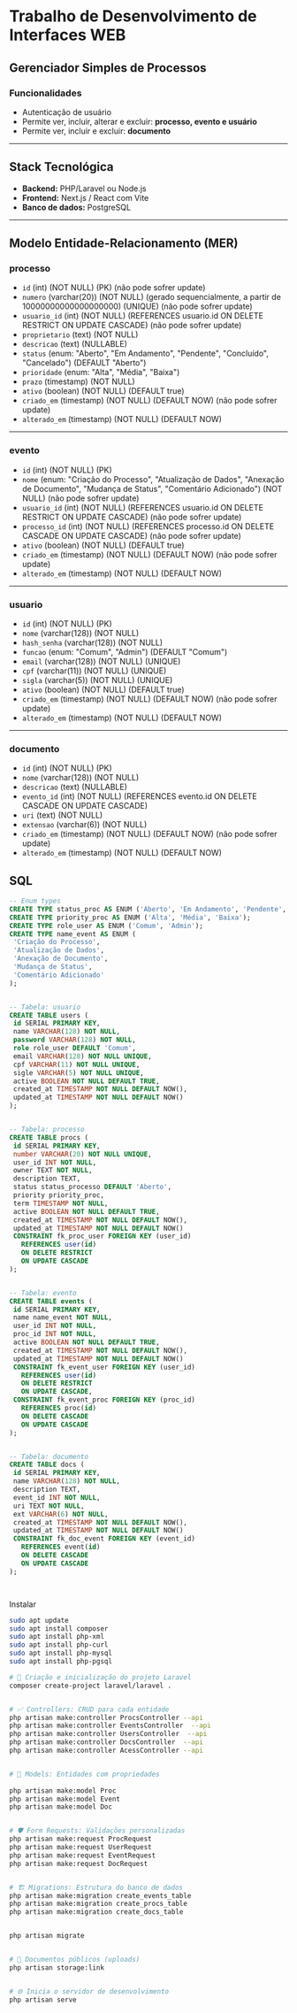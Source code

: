 # Trabalho de Desenvolvimento de Interfaces WEB


## Gerenciador Simples de Processos


### Funcionalidades
- Autenticação de usuário
- Permite ver, incluir, alterar e excluir: **processo, evento e usuário**
- Permite ver, incluir e excluir: **documento**


---


## Stack Tecnológica


- **Backend:** PHP/Laravel ou Node.js
- **Frontend:** Next.js / React com Vite
- **Banco de dados:** PostgreSQL


---


## Modelo Entidade-Relacionamento (MER)


### processo
- `id` (int) (NOT NULL) (PK) (não pode sofrer update)
- `numero` (varchar(20)) (NOT NULL) (gerado sequencialmente, a partir de 10000000000000000000) (UNIQUE) (não pode sofrer update)
- `usuario_id` (int) (NOT NULL) (REFERENCES usuario.id ON DELETE RESTRICT ON UPDATE CASCADE) (não pode sofrer update)
- `proprietario` (text) (NOT NULL)
- `descricao` (text) (NULLABLE)
- `status` (enum: "Aberto", "Em Andamento", "Pendente", "Concluído", "Cancelado") (DEFAULT "Aberto")
- `prioridade` (enum: "Alta", "Média", "Baixa")
- `prazo` (timestamp) (NOT NULL)
- `ativo` (boolean) (NOT NULL) (DEFAULT true)
- `criado_em` (timestamp) (NOT NULL) (DEFAULT NOW) (não pode sofrer update)
- `alterado_em` (timestamp) (NOT NULL) (DEFAULT NOW)


---


### evento
- `id` (int) (NOT NULL) (PK)
- `nome` (enum: "Criação do Processo", "Atualização de Dados", "Anexação de Documento", "Mudança de Status", "Comentário Adicionado") (NOT NULL) (não pode sofrer update)
- `usuario_id` (int) (NOT NULL) (REFERENCES usuario.id ON DELETE RESTRICT ON UPDATE CASCADE) (não pode sofrer update)
- `processo_id` (int) (NOT NULL) (REFERENCES processo.id ON DELETE CASCADE ON UPDATE CASCADE) (não pode sofrer update)
- `ativo` (boolean) (NOT NULL) (DEFAULT true)
- `criado_em` (timestamp) (NOT NULL) (DEFAULT NOW) (não pode sofrer update)
- `alterado_em` (timestamp) (NOT NULL) (DEFAULT NOW)


---


### usuario
- `id` (int) (NOT NULL) (PK)
- `nome` (varchar(128)) (NOT NULL)
- `hash_senha` (varchar(128)) (NOT NULL)
- `funcao` (enum: "Comum", "Admin") (DEFAULT "Comum")
- `email` (varchar(128)) (NOT NULL) (UNIQUE)
- `cpf` (varchar(11)) (NOT NULL) (UNIQUE)
- `sigla` (varchar(5)) (NOT NULL) (UNIQUE)
- `ativo` (boolean) (NOT NULL) (DEFAULT true)
- `criado_em` (timestamp) (NOT NULL) (DEFAULT NOW) (não pode sofrer update)
- `alterado_em` (timestamp) (NOT NULL) (DEFAULT NOW)


---


### documento
- `id` (int) (NOT NULL) (PK)
- `nome` (varchar(128)) (NOT NULL)
- `descricao` (text) (NULLABLE)
- `evento_id` (int) (NOT NULL) (REFERENCES evento.id ON DELETE CASCADE ON UPDATE CASCADE)
- `uri` (text) (NOT NULL)
- `extensao` (varchar(6)) (NOT NULL)
- `criado_em` (timestamp) (NOT NULL) (DEFAULT NOW) (não pode sofrer update)
- `alterado_em` (timestamp) (NOT NULL) (DEFAULT NOW)


## SQL


```sql
-- Enum types
CREATE TYPE status_proc AS ENUM ('Aberto', 'Em Andamento', 'Pendente', 'Concluído', 'Cancelado');
CREATE TYPE priority_proc AS ENUM ('Alta', 'Média', 'Baixa');
CREATE TYPE role_user AS ENUM ('Comum', 'Admin');
CREATE TYPE name_event AS ENUM (
 'Criação do Processo',
 'Atualização de Dados',
 'Anexação de Documento',
 'Mudança de Status',
 'Comentário Adicionado'
);


-- Tabela: usuario
CREATE TABLE users (
 id SERIAL PRIMARY KEY,
 name VARCHAR(128) NOT NULL,
 password VARCHAR(128) NOT NULL,
 role role_user DEFAULT 'Comum',
 email VARCHAR(128) NOT NULL UNIQUE,
 cpf VARCHAR(11) NOT NULL UNIQUE,
 sigle VARCHAR(5) NOT NULL UNIQUE,
 active BOOLEAN NOT NULL DEFAULT TRUE,
 created_at TIMESTAMP NOT NULL DEFAULT NOW(),
 updated_at TIMESTAMP NOT NULL DEFAULT NOW()
);


-- Tabela: processo
CREATE TABLE procs (
 id SERIAL PRIMARY KEY,
 number VARCHAR(20) NOT NULL UNIQUE,
 user_id INT NOT NULL,
 owner TEXT NOT NULL,
 description TEXT,
 status status_processo DEFAULT 'Aberto',
 priority priority_proc,
 term TIMESTAMP NOT NULL,
 active BOOLEAN NOT NULL DEFAULT TRUE,
 created_at TIMESTAMP NOT NULL DEFAULT NOW(),
 updated_at TIMESTAMP NOT NULL DEFAULT NOW()
 CONSTRAINT fk_proc_user FOREIGN KEY (user_id)
   REFERENCES user(id)
   ON DELETE RESTRICT
   ON UPDATE CASCADE
);


-- Tabela: evento
CREATE TABLE events (
 id SERIAL PRIMARY KEY,
 name name_event NOT NULL,
 user_id INT NOT NULL,
 proc_id INT NOT NULL,
 active BOOLEAN NOT NULL DEFAULT TRUE,
 created_at TIMESTAMP NOT NULL DEFAULT NOW(),
 updated_at TIMESTAMP NOT NULL DEFAULT NOW()
 CONSTRAINT fk_event_user FOREIGN KEY (user_id)
   REFERENCES user(id)
   ON DELETE RESTRICT
   ON UPDATE CASCADE,
 CONSTRAINT fk_event_proc FOREIGN KEY (proc_id)
   REFERENCES proc(id)
   ON DELETE CASCADE
   ON UPDATE CASCADE
);


-- Tabela: documento
CREATE TABLE docs (
 id SERIAL PRIMARY KEY,
 name VARCHAR(128) NOT NULL,
 description TEXT,
 event_id INT NOT NULL,
 uri TEXT NOT NULL,
 ext VARCHAR(6) NOT NULL,
 created_at TIMESTAMP NOT NULL DEFAULT NOW(),
 updated_at TIMESTAMP NOT NULL DEFAULT NOW()
 CONSTRAINT fk_doc_event FOREIGN KEY (event_id)
   REFERENCES event(id)
   ON DELETE CASCADE
   ON UPDATE CASCADE
);




```


Instalar
```bash
sudo apt update
sudo apt install composer
sudo apt install php-xml
sudo apt install php-curl
sudo apt install php-mysql
sudo apt install php-pgsql
```




```bash
# 🚀 Criação e inicialização do projeto Laravel
composer create-project laravel/laravel .                                 


# ✅ Controllers: CRUD para cada entidade
php artisan make:controller ProcsController --api  
php artisan make:controller EventsController  --api
php artisan make:controller UsersController  --api
php artisan make:controller DocsController  --api
php artisan make:controller AcessController --api     


# 🧠 Models: Entidades com propriedades
                    
php artisan make:model Proc
php artisan make:model Event
php artisan make:model Doc


# 🛡️ Form Requests: Validações personalizadas
php artisan make:request ProcRequest         
php artisan make:request UserRequest
php artisan make:request EventRequest
php artisan make:request DocRequest


# 🏗️ Migrations: Estrutura do banco de dados
php artisan make:migration create_events_table
php artisan make:migration create_procs_table
php artisan make:migration create_docs_table


php artisan migrate                              


# 📁 Documentos públicos (uploads)
php artisan storage:link                         


# 🌐 Inicia o servidor de desenvolvimento
php artisan serve
```
